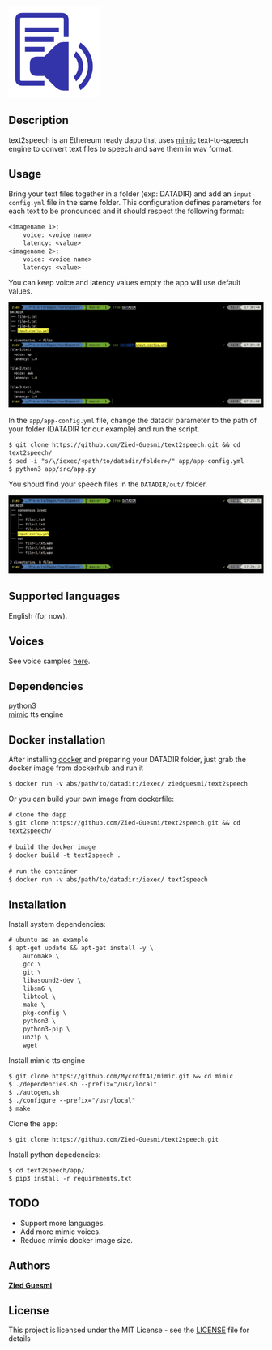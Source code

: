![dapp logo](./logo.png)


## Description

text2speech is an Ethereum ready dapp that uses [mimic](https://github.com/MycroftAI/mimic) text-to-speech engine to convert text files to speech and save them in wav format.  


## Usage

Bring your text files together in a folder (exp: DATADIR) and add an ```input-config.yml``` file in the same folder. This configuration defines parameters for each text to be pronounced and it should respect the following format:

    <imagename 1>:
        voice: <voice name>
        latency: <value>
    <imagename 2>:
        voice: <voice name>
        latency: <value>

You can keep voice and latency values empty the app will use default values.

![screenshot](./images/screenshot-1.png)

In the ```app/app-config.yml``` file, change the datadir parameter to the path of your folder (DATADIR for our example) and run the script.

    $ git clone https://github.com/Zied-Guesmi/text2speech.git && cd text2speech/
    $ sed -i "s/\/iexec/<path/to/datadir/folder>/" app/app-config.yml
    $ python3 app/src/app.py

You shoud find your speech files in the ```DATADIR/out/``` folder.

![screenshot](./images/screenshot-2.png)


## Supported languages

English (for now).


## Voices

See voice samples [here](https://github.com/Zied-Guesmi/text2speech/tree/master/voice-samples).


## Dependencies

[python3](https://www.python.org/)  
[mimic](https://github.com/MycroftAI/mimic) tts engine


## Docker installation

After installing [docker](https://docs.docker.com/install/) and preparing your DATADIR folder, just grab the docker image from dockerhub and run it

    $ docker run -v abs/path/to/datadir:/iexec/ ziedguesmi/text2speech

Or you can build your own image from dockerfile:

    # clone the dapp
    $ git clone https://github.com/Zied-Guesmi/text2speech.git && cd text2speech/ 

    # build the docker image
    $ docker build -t text2speech .

    # run the container
    $ docker run -v abs/path/to/datadir:/iexec/ text2speech


## Installation

Install system dependencies:

    # ubuntu as an example
    $ apt-get update && apt-get install -y \
        automake \
        gcc \
        git \
        libasound2-dev \
        libsm6 \
        libtool \
        make \
        pkg-config \
        python3 \
        python3-pip \
        unzip \
        wget

Install mimic tts engine

    $ git clone https://github.com/MycroftAI/mimic.git && cd mimic
    $ ./dependencies.sh --prefix="/usr/local"
    $ ./autogen.sh
    $ ./configure --prefix="/usr/local"
    $ make

Clone the app:

    $ git clone https://github.com/Zied-Guesmi/text2speech.git

Install python depedencies:

    $ cd text2speech/app/
    $ pip3 install -r requirements.txt


## TODO

- Support more languages.
- Add more mimic voices.
- Reduce mimic docker image size.


## Authors

**[Zied Guesmi](https://github.com/Zied-Guesmi)**


## License

This project is licensed under the MIT License - see the [LICENSE](https://github.com/Zied-Guesmi/text2speech/blob/master/LICENSE) file for details
